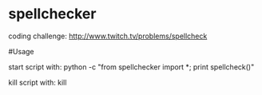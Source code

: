 spellchecker
============

coding challenge: http://www.twitch.tv/problems/spellcheck

#Usage

start script with:
python -c "from spellchecker import *; print spellcheck()"

kill script with:
kill
